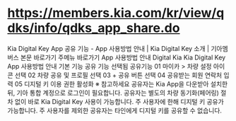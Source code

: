 # https://members.kia.com/kr/view/qdks/info/qdks_app_share.do

Kia Digital Key App 공유 기능 - App 사용방법 안내 | Kia Digital Key 소개 | 기아멤버스
본문 바로가기
주메뉴 바로가기
App 사용방법 안내
Digital Kia
Kia Digital Key
App 사용방법 안내
기본 기능
공유 기능
선택됨
공유기능
01 마이카 > 차량 설정 아이콘 선택
02 차량 공유 및 프로필 선택
03 + 공유 버튼 선택
04 공유받는 회원 연락처 입력
05 디지털 키 이용 권한 활성화
※ 참고하세요
공유자는 Kia App을 다운받아 설치한 뒤, 기아 통합 계정으로 로그인이 필요합니다.
공유자는 별도의 차량 동기화(페어링) 절차 없이 바로 Kia Digital Key 사용이 가능합니다.
주 사용자에 한해 디지털 키 공유가 가능합니다. 주 사용자를 제외한 공유자는 타인에게 디지털 키를 공유할 수 없습니다.